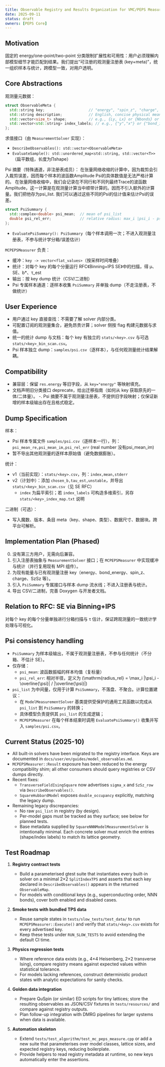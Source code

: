 ```yaml
---
title: Observable Registry and Results Organization for VMC/PEPS Measurements
date: 2025-09-11
status: draft
owners: [PEPS Core]
---
```


## Motivation
固定的 energy/one-point/two-point 分类限制扩展性和可用性：用户必须理解内部模型细节才能匹配到结果。我们提出“可注册的观测量注册表 (key+meta)”，统一组织样本与统计，跨模型一致，对用户透明。

## Core Abstractions
观测量元数据：
```c++
struct ObservableMeta {
  std::string key;                    // "energy", "spin_z", "charge", "bond_energy", "SzSz", "SC_dwave", ...
  std::string description;            // English, concise physical meaning
  std::vector<size_t> shape;          // e.g., {Ly, Lx} or {Nbonds} or {Ly,Lx,Ly,Lx}
  std::vector<std::string> index_labels; // e.g., {"y","x"} or {"bond_id"}
};
```

求值接口（由 `MeasurementSolver` 实现）：
- `DescribeObservables(): std::vector<ObservableMeta>`
- `EvaluateSample(): std::unordered_map<std::string, std::vector<T>>`（扁平数组，长度为∏shape）

Psi 摘要（特殊通道，非注册表成员）：
在张量网络收缩的计算中，因为裁剪会引入裁剪误差，因而每个样本的波函数Amplitude Psi的具体数值是无法严格计算的。
在张量网络收缩中，我们会记录在不同行和不同列最终Trace的波函数Amplitude，这一计算是在观测量计算当中顺带计算的。因而不引入额外的计算量。我们把他存为psi_list. 我们可以通过这些不同的Psi的估计值来估计Psi的误差。

```c++
struct PsiSummary {
  std::complex<double> psi_mean;  // mean of psi_list
  double psi_rel_err;             // relative radius: max_i |psi_i - psi_mean| / |psi_mean|
};
```
- `EvaluatePsiSummary(): PsiSummary`（每个样本调用一次；不进入观测量注册表，不参与统计学分箱/误差估计）

`MCPEPSMeasurer` 负责：
- 缓冲：`key -> vector<flat_values>`（按采样时间堆叠）
- 统计：对每个 key 的每个分量运行 RFC《Binning+IPS SE》中的扫描，得 μ、SE、b*、τ_est
- 输出：按 key dump 统计（CSV/二进制）
- Psi 专属样本通道：逐样本收集 `PsiSummary` 并单独 dump（不走注册表，不做统计）

## User Experience
- 用户通过 key 直接查找：不需要了解 solver 内部分类。
- 可配置订阅的观测量集合，避免昂贵计算；solver 侧按 flag 构建元数据与求值。
- 统一的统计 dump 与文档：每个 key 有独立的 `stats/<key>.csv` 与可选 `stats/<key>_bin_scan.csv`。
- Psi 样本独立 dump：`samples/psi.csv`（逐样本），与任何观测量统计结果解耦。

## Compatibility
- 兼容层：保留 `res.energy` 等旧字段，从 `key="energy"` 等映射填充。
- 文档声明旧分类接口 deprecate，给出迁移指南（如何从 key 获取原先的一体/二体量）。
-. Psi 摘要不属于观测量注册表，不提供旧字段映射；仅保证新增的样本级输出存在且格式稳定。

## Dump Specification
样本：
- Psi 样本专属文件 `samples/psi.csv`（逐样本一行），列：`psi_mean_re,psi_mean_im,psi_rel_err` (real number 没有psi_mean_im)
- 暂不导出其他观测量的逐样本原始值（避免数据膨胀）。

统计：
- v1（当前实现）：`stats/<key>.csv`，列：`index,mean,stderr`
- v2（计划中）：添加 `chosen_b,tau_est,unstable`，并导出 `stats/<key>_bin_scan.csv`（见 SE RFC）
  - `index` 为扁平索引；若 `index_labels` 可构造多维索引，另存 `stats/<key>_index_map.txt` 说明

二进制（可选）：
- 写入魔数、版本、条目 meta（key、shape、类型）、数据尺寸、数据块。跨平台可解析。

## Implementation Plan (Phased)
0. 没有第三方用户，无需向后兼容。
1. 引入注册表抽象与 `MeasurementSolver` 接口；在 `MCPEPSMeasurer` 中实现缓冲与统计（并行复用现有 MPI 组件）。
2. 为现有能量与已有观测量注册 key（energy、bond_energy、spin_z、charge、SzSz 等）。
3. 引入 `PsiSummary` 专属接口与样本 dump 流水线；不进入注册表与统计。
4. 导出 CSV/二进制，完善 Doxygen 与开发者文档。

## Relation to RFC: SE via Binning+IPS
对每个 key 的每个分量单独进行分箱扫描与 τ 估计，保证跨观测量的一致统计学处理与可视化。

## Psi consistency handling
- `PsiSummary` 为样本级输出，不属于观测量注册表，不参与任何统计（不分箱、不估计 SE）。
- 仅存储：
  - `psi_mean`: 波函数振幅的样本均值（复标量）
  - `psi_rel_err`: 相对半径，定义为 \(\mathrm{radius\_rel} = \max_i |\psi_i - \overline{\psi}| / |\overline{\psi}|\)
- `psi_list` 为中间量，仅用于计算 `PsiSummary`，不落盘、不聚合。计算位置建议：
  - 在 `ModelMeasurementSolver` 基类提供受保护的通用工具函数以完成从 `psi_list` 到 `PsiSummary` 的转换；
  - 具体模型负责提供其 `psi_list` 的生成逻辑；
  - `MCPEPSMeasurer` 在每个样本结束时调用 `EvaluatePsiSummary()` 收集并写入 `samples/psi.csv`。

## Current Status (2025-10)

- All built-in solvers have been migrated to the registry interface. Keys are documented in
  `docs/user/en/guides/model_observables.md`.
- `MCPEPSMeasurer::Result` exposure has been reduced to the energy compatibility shim; all other
  consumers should query registries or CSV dumps directly.
- Recent fixes:
  - `TransverseFieldIsingSquare` now advertises `sigma_x` and `SzSz_row` via `DescribeObservables()`.
  - `SquareHubbardModel` exposes `double_occupancy` explicitly, matching the legacy dump.
- Remaining legacy discrepancies:
  - No raw `psi_list` in registry (by design).
  - Per-model gaps must be tracked as they surface; see below for planned tests.
  - Base metadata supplied by `SquareNNNModelMeasurementSolver` is intentionally minimal. Each
    concrete solver must enrich the entries (shape/index labels) to match its lattice geometry.

## Test Roadmap

1. **Registry contract tests**
   - Build a parameterised gtest suite that instantiates every built-in solver on a minimal 2×2
     `SplitIndexTPS` and asserts that each key declared in `DescribeObservables()` appears in the
     returned `ObservableMap`.
   - For models with conditional keys (e.g., superconducting order, NNN bonds), cover both enabled
     and disabled cases.

2. **Smoke tests with bundled TPS data**
   - Reuse sample states in `tests/slow_tests/test_data/` to run `MCPEPSMeasurer::Execute()` and
     verify that `stats/<key>.csv` exists for every advertised key.
   - Keep these tests under `RUN_SLOW_TESTS` to avoid extending the default CI time.

3. **Physics regression tests**
   - Where reference data exists (e.g., 4×4 Heisenberg, 2×2 transverse Ising), compare registry
     means against expected values within statistical tolerance.
   - For models lacking references, construct deterministic product states with analytic
     expectations for sanity checks.

4. **Golden data integration**
   - Prepare QuSpin (or similar) ED scripts for tiny lattices; store the resulting observables as
     JSON/CSV fixtures in `tests/resources/` and compare against registry outputs.
   - Plan follow-up integration with DMRG pipelines for larger systems when data is available.

5. **Automation skeleton**
   - Extend `tests/test_algorithm/test_mc_peps_measure.cpp` or add a new suite that parameterises
     over model classes, lattice sizes, and expected registry keys, reducing boilerplate.
   - Provide helpers to read registry metadata at runtime, so new keys automatically enter the
     assertions.


